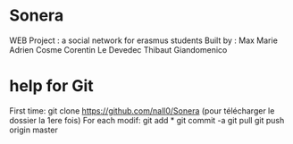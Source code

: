# Sonera
WEB Project : a social network for erasmus students
Built by :
  Max Marie
  Adrien Cosme
  Corentin Le Devedec
  Thibaut Giandomenico

# help for Git
First time:
git clone https://github.com/nall0/Sonera (pour télécharger le dossier la 1ere fois)
For each modif:
git add *
git commit -a
git pull
git push origin master
